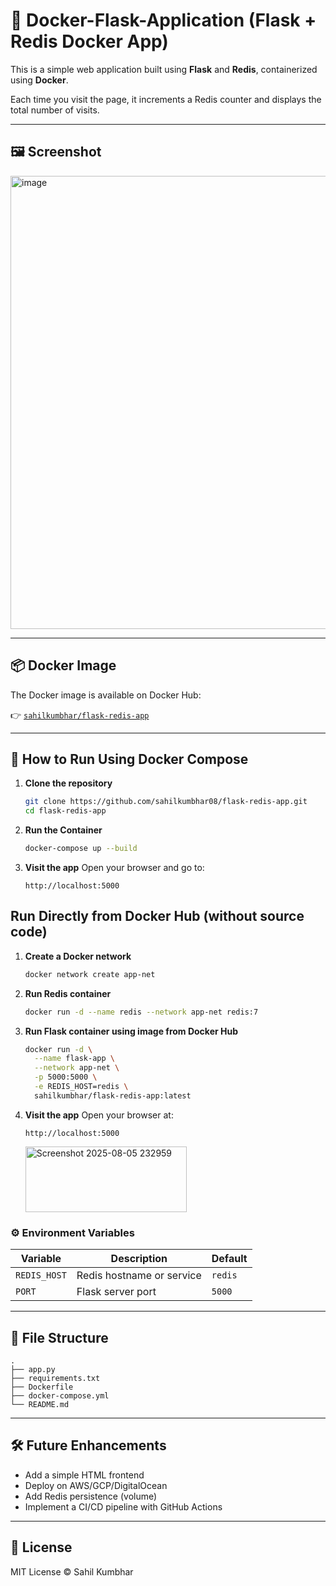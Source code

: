 # 🚀 Docker-Flask-Application (Flask + Redis Docker App)

This is a simple web application built using **Flask** and **Redis**, containerized using **Docker**.

Each time you visit the page, it increments a Redis counter and displays the total number of visits.

---

## 🖼️ Screenshot

<img width="940" height="725" alt="image" src="https://github.com/user-attachments/assets/b32ece36-3ae8-48de-a201-9c4e881f27a8" />


---

## 📦 Docker Image

The Docker image is available on Docker Hub:

👉 [`sahilkumbhar/flask-redis-app`](https://hub.docker.com/r/sahilkumbhar/flask-redis-app)

---

## 🐳 How to Run Using Docker Compose

1. **Clone the repository**
   ```bash
   git clone https://github.com/sahilkumbhar08/flask-redis-app.git
   cd flask-redis-app
   ```

2. **Run the Container**
   ```bash
   docker-compose up --build
   ```

3. **Visit the app**
   Open your browser and go to:
   ```
   http://localhost:5000
   ```

## Run Directly from Docker Hub (without source code)

1. **Create a Docker network**
   ```bash
   docker network create app-net
   ```

2. **Run Redis container**
   ```bash
   docker run -d --name redis --network app-net redis:7
   ```

3. **Run Flask container using image from Docker Hub**
   ```bash
   docker run -d \
     --name flask-app \
     --network app-net \
     -p 5000:5000 \
     -e REDIS_HOST=redis \
     sahilkumbhar/flask-redis-app:latest
   ```

4. **Visit the app**
   Open your browser at:
   ```
   http://localhost:5000
   ```

   <img width="258" height="105" alt="Screenshot 2025-08-05 232959" src="https://github.com/user-attachments/assets/51a9581f-7925-4798-b021-e7b3f7e426e8" />


### ⚙️ Environment Variables

| Variable    | Description                | Default |
|-------------|----------------------------|---------|
| `REDIS_HOST`| Redis hostname or service  | `redis` |
| `PORT`      | Flask server port          | `5000`  |

---

## 📁 File Structure

```
.
├── app.py
├── requirements.txt
├── Dockerfile
├── docker-compose.yml
└── README.md
```

---

## 🛠️ Future Enhancements

- Add a simple HTML frontend
- Deploy on AWS/GCP/DigitalOcean
- Add Redis persistence (volume)
- Implement a CI/CD pipeline with GitHub Actions

---

## 📜 License

MIT License © Sahil Kumbhar
